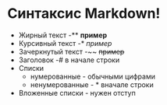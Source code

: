# Синтаксис Markdown!

* Жирный текст -** **пример**
* Курсивный текст -* *пример* 
* Зачеркнутый текст -~~ ~~пример~~
* Заголовок -# в начале строки
* Списки
    * нумерованные - обычными цифрами
    * ненумерованные - * вначале строки
* Вложенные списки - нужен отступ
